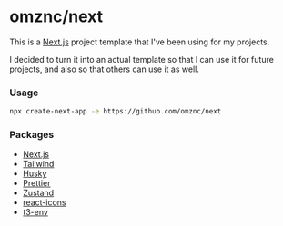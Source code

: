 # omznc/next

This is a [Next.js](https://nextjs.org/) project template that I've been using for my projects.

I decided to turn it into an actual template so that I can use it for future projects, and also so that others can use it as well. 

### Usage

```bash
npx create-next-app -e https://github.com/omznc/next
```


### Packages

- [Next.js](https://nextjs.org/)
- [Tailwind](https://tailwindcss.com/)
- [Husky](https://typicode.github.io/husky/)
- [Prettier](https://prettier.io/)
- [Zustand](https://github.com/pmndrs/zustand)
- [react-icons](https://react-icons.github.io/react-icons/)
- [t3-env](https://github.com/t3-oss/t3-env)
